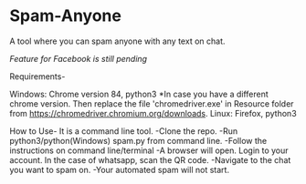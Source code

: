 # Spam-Anyone
A tool where you can spam anyone with any text on chat.

*Feature for Facebook is still pending*

Requirements-

Windows: Chrome version 84, python3
*In case you have a different chrome version. Then replace the file 'chromedriver.exe' in Resource folder from https://chromedriver.chromium.org/downloads.
Linux: Firefox, python3

How to Use- 
It is a command line tool.
-Clone the repo.
-Run python3/python(Windows) spam.py from command line.
-Follow the instructions on command line/terminal
-A browser will open. Login to your account. In the case of whatsapp, scan the QR code.
-Navigate to the chat you want to spam on.
-Your automated spam will not start.
